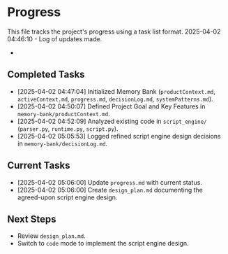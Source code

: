 # Progress

This file tracks the project's progress using a task list format.
2025-04-02 04:46:10 - Log of updates made.

*

## Completed Tasks

*   [2025-04-02 04:47:04] Initialized Memory Bank (`productContext.md`, `activeContext.md`, `progress.md`, `decisionLog.md`, `systemPatterns.md`).
*   [2025-04-02 04:50:07] Defined Project Goal and Key Features in `memory-bank/productContext.md`.
*   [2025-04-02 04:52:09] Analyzed existing code in `script_engine/` (`parser.py`, `runtime.py`, `script.py`).
*   [2025-04-02 05:05:53] Logged refined script engine design decisions in `memory-bank/decisionLog.md`.

## Current Tasks

*   [2025-04-02 05:06:00] Update `progress.md` with current status.
*   [2025-04-02 05:06:00] Create `design_plan.md` documenting the agreed-upon script engine design.

## Next Steps

*   Review `design_plan.md`.
*   Switch to `code` mode to implement the script engine design.